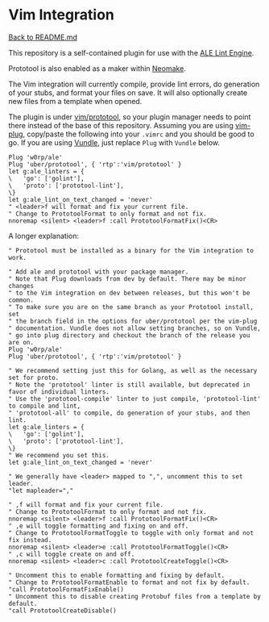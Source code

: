 # Vim Integration

[Back to README.md](README.md)

This repository is a self-contained plugin for use with the
[ALE Lint Engine](https://github.com/w0rp/ale).

Prototool is also enabled as a maker within
[Neomake](https://github.com/neomake/neomake/blob/master/autoload/neomake/makers/ft/proto.vim).

The Vim integration will currently compile, provide lint errors, do generation of your stubs, and
format your files on save. It will also optionally create new files from a template when opened.

The plugin is under [vim/prototool](../vim/prototool), so your plugin manager needs to point there
instead of the base of this repository. Assuming you are using
[vim-plug](https://github.com/junegunn/vim-plug), copy/paste the following into your `.vimrc` and
you should be good to go. If you are using [Vundle](https://github.com/VundleVim/Vundle.vim), just
replace `Plug` with `Vundle` below.

```vim
Plug 'w0rp/ale'
Plug 'uber/prototool', { 'rtp':'vim/prototool' }
let g:ale_linters = {
\   'go': ['golint'],
\   'proto': ['prototool-lint'],
\}
let g:ale_lint_on_text_changed = 'never'
" <leader>f will format and fix your current file.
" Change to PrototoolFormat to only format and not fix.
nnoremap <silent> <leader>f :call PrototoolFormatFix()<CR>
```

A longer explanation:

```vim
" Prototool must be installed as a binary for the Vim integration to work.

" Add ale and prototool with your package manager.
" Note that Plug downloads from dev by default. There may be minor changes
" to the Vim integration on dev between releases, but this won't be common.
" To make sure you are on the same branch as your Prototool install, set
" the branch field in the options for uber/prototool per the vim-plug
" documentation. Vundle does not allow setting branches, so on Vundle,
" go into plug directory and checkout the branch of the release you are on.
Plug 'w0rp/ale'
Plug 'uber/prototool', { 'rtp':'vim/prototool' }

" We recommend setting just this for Golang, as well as the necessary set for proto.
" Note the 'prototool' linter is still available, but deprecated in favor of individual linters.
" Use the 'prototool-compile' linter to just compile, 'prototool-lint' to compile and lint,
" 'prototool-all' to compile, do generation of your stubs, and then lint.
let g:ale_linters = {
\   'go': ['golint'],
\   'proto': ['prototool-lint'],
\}
" We recommend you set this.
let g:ale_lint_on_text_changed = 'never'

" We generally have <leader> mapped to ",", uncomment this to set leader.
"let mapleader=","

" ,f will format and fix your current file.
" Change to PrototoolFormat to only format and not fix.
nnoremap <silent> <leader>f :call PrototoolFormatFix()<CR>
" ,e will toggle formatting and fixing on and off.
" Change to PrototoolFormatToggle to toggle with only format and not fix instead.
nnoremap <silent> <leader>e :call PrototoolFormatToggle()<CR>
" ,c will toggle create on and off.
nnoremap <silent> <leader>c :call PrototoolCreateToggle()<CR>

" Uncomment this to enable formatting and fixing by default.
" Change to PrototoolFormatEnable to format and not fix by default.
"call PrototoolFormatFixEnable()
" Uncomment this to disable creating Protobuf files from a template by default.
"call PrototoolCreateDisable()
```
